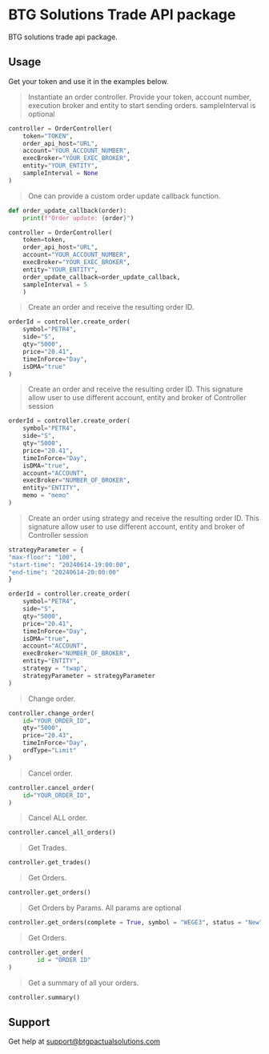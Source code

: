 # BTG Solutions Trade API package

BTG solutions trade api package.


## Usage

Get your token and use it in the examples below.

> Instantiate an order controller. Provide your token, account number, execution broker and entity to start sending orders.
sampleInterval is optional

```Python
controller = OrderController(
    token="TOKEN",
    order_api_host="URL",
    account="YOUR_ACCOUNT_NUMBER",
    execBroker="YOUR_EXEC_BROKER",
    entity="YOUR_ENTITY",
    sampleInterval = None
)
```

> One can provide a custom order update callback function.

```Python
def order_update_callback(order):
    print(f"Order update: {order}")

controller = OrderController(
    token=token,
    order_api_host="URL",
    account="YOUR_ACCOUNT_NUMBER",
    execBroker="YOUR_EXEC_BROKER",
    entity="YOUR_ENTITY",
    order_update_callback=order_update_callback,
    sampleInterval = 5
    )
```

> Create an order and receive the resulting order ID.

```Python
orderId = controller.create_order(
    symbol="PETR4",
    side="S",
    qty="5000",
    price="20.41",
    timeInForce="Day",
    isDMA="true"
)
```

> Create an order and receive the resulting order ID.
	This signature allow user to use different account, entity and broker of Controller session 

```Python
orderId = controller.create_order(
    symbol="PETR4",
    side="S",
    qty="5000",
    price="20.41",
    timeInForce="Day",
    isDMA="true",
    account="ACCOUNT", 
    execBroker="NUMBER_OF_BROKER", 
    entity="ENTITY",
    memo = "memo"
)
```


> Create an order using strategy and receive the resulting order ID.
	This signature allow user to use different account, entity and broker of Controller session 

```Python
strategyParameter = { 
"max-floor": "100",    
"start-time": "20240614-19:00:00",
"end-time": "20240614-20:00:00"
}

orderId = controller.create_order(
    symbol="PETR4",
    side="S",
    qty="5000",
    price="20.41",
    timeInForce="Day",
    isDMA="true",
    account="ACCOUNT", 
    execBroker="NUMBER_OF_BROKER", 
    entity="ENTITY",
    strategy = "twap",
    strategyParameter = strategyParameter
)
```

> Change order.

```Python
controller.change_order(
    id="YOUR_ORDER_ID",
    qty="5000",
    price="20.43",
    timeInForce="Day",
    ordType="Limit"
)
```

> Cancel order.

```Python
controller.cancel_order(
    id="YOUR_ORDER_ID",
)
```

> Cancel ALL order.

```Python
controller.cancel_all_orders()
```

> Get Trades.

```Python
controller.get_trades()
```

> Get Orders.

```Python
controller.get_orders()
```

> Get Orders by Params.
All params are optional
```Python
controller.get_orders(complete = True, symbol = "WEGE3", status = "New", side = "Sell", memo = "memo", parent = True)
```

> Get Orders.

```Python
controller.get_order(
		id = "ORDER ID"
)
```

> Get a summary of all your orders.

```Python
controller.summary()
```

## Support

Get help at support@btgpactualsolutions.com
